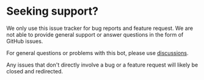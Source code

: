 # Seeking support?

We only use this issue tracker for bug reports and feature request. We are not able to provide general support or answer questions in the form of GitHub issues.

For general questions or problems with this bot, please use [discussions](https://github.com/SCNetwork/CustomDCBot/discussions).

Any issues that don't directly involve a bug or a feature request will likely be closed and redirected.